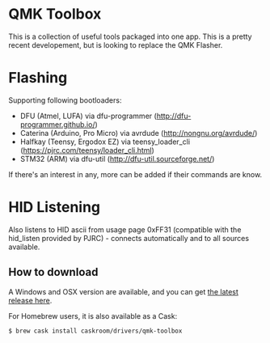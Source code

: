 # QMK Toolbox

This is a collection of useful tools packaged into one app. This is a pretty recent developement, but is looking to replace the QMK Flasher.

# Flashing

Supporting following bootloaders:
 - DFU (Atmel, LUFA) via dfu-programmer (http://dfu-programmer.github.io/)
 - Caterina (Arduino, Pro Micro) via avrdude (http://nongnu.org/avrdude/)
 - Halfkay (Teensy, Ergodox EZ) via teensy_loader_cli (https://pjrc.com/teensy/loader_cli.html)
 - STM32 (ARM) via dfu-util (http://dfu-util.sourceforge.net/)
 
If there's an interest in any, more can be added if their commands are know.
 
# HID Listening
 
Also listens to HID ascii from usage page 0xFF31 (compatible with the hid_listen provided by PJRC) - connects automatically and to all sources available.

## How to download

A Windows and OSX version are available, and you can get [the latest release here](https://github.com/qmk/qmk_toolbox/releases).

For Homebrew users, it is also available as a Cask:

```
$ brew cask install caskroom/drivers/qmk-toolbox
```

